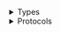 <details>
<summary>Types</summary>

  - [Paywall](/docs/Paywall)
  - [Paywall.EventName](/docs/Paywall.EventName)
  - [Paywall.PaywallNetworkEnvironment](/docs/Paywall.PaywallNetworkEnvironment)
  - [Paywall.StandardEvent](/docs/Paywall.StandardEvent)
  - [Paywall.StandardEventName](/docs/Paywall.StandardEventName)
  - [Paywall.StandardUserAttribute](/docs/Paywall.StandardUserAttribute)
  - [Paywall.StandardUserAttributeKey](/docs/Paywall.StandardUserAttributeKey)

</details>

<details>
<summary>Protocols</summary>

  - [PaywallDelegate](/docs/PaywallDelegate)

</details>
